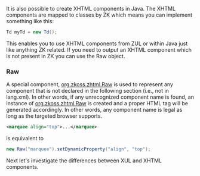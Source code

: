 

It is also possible to create XHTML components in Java. The XHTML
components are mapped to classes by ZK which means you can implement
something like this:

```java
Td myTd = new Td();
```

This enables you to use XHTML components from ZUL or within Java just
like anything ZK related. If you need to output an XHTML component which
is not present in ZK you can use the Raw object.

### Raw

A special component, [org.zkoss.zhtml.Raw](https://www.zkoss.org/javadoc/latest/zk/org/zkoss/zhtml/Raw.html) is used to
represent any component that is not declared in the following section
(i.e., not in lang.xml). In other words, if any unrecognized component
name is found, an instance of [org.zkoss.zhtml.Raw](https://www.zkoss.org/javadoc/latest/zk/org/zkoss/zhtml/Raw.html) is
created and a proper HTML tag will be generated accordingly. In other
words, any component name is legal as long as the targeted browser
supports.

```xml
<marquee align="top">...</marquee>
```

is equivalent to

```java
new Raw("marquee").setDynamicProperty("align", "top");
```

Next let's investigate the differences between XUL and XHTML components.



